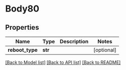 # Body80

## Properties
Name | Type | Description | Notes
------------ | ------------- | ------------- | -------------
**reboot_type** | **str** |  | [optional] 

[[Back to Model list]](../README.md#documentation-for-models) [[Back to API list]](../README.md#documentation-for-api-endpoints) [[Back to README]](../README.md)


